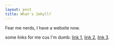```yaml
---
layout: post
title: What's Jekyll?
---
```


Fear me nerds, I have a website now.

some links for me cus I'm dumb:
[link 1](/hidden_area_lol_1),
[link 2](/hidden_area_lol_2),
[link 3](/hidden_area_lol_3).
